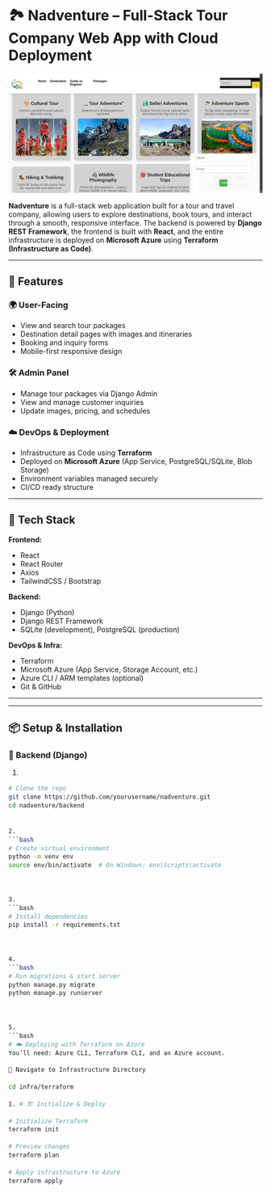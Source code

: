 # 🏞️ Nadventure – Full-Stack Tour Company Web App with Cloud Deployment


![Homepage](./screenshot/tour.jpeg)



**Nadventure** is a full-stack web application built for a tour and travel company, allowing users to explore destinations, book tours, and interact through a smooth, responsive interface. The backend is powered by **Django REST Framework**, the frontend is built with **React**, and the entire infrastructure is deployed on **Microsoft Azure** using **Terraform (Infrastructure as Code)**.

---

## 🚀 Features

### 🌍 User-Facing
- View and search tour packages
- Destination detail pages with images and itineraries
- Booking and inquiry forms
- Mobile-first responsive design

### 🛠️ Admin Panel
- Manage tour packages via Django Admin
- View and manage customer inquiries
- Update images, pricing, and schedules

### ☁️ DevOps & Deployment
- Infrastructure as Code using **Terraform**
- Deployed on **Microsoft Azure** (App Service, PostgreSQL/SQLite, Blob Storage)
- Environment variables managed securely
- CI/CD ready structure

---

## 🧰 Tech Stack

**Frontend:**
- React
- React Router
- Axios
- TailwindCSS / Bootstrap

**Backend:**
- Django (Python)
- Django REST Framework
- SQLite (development), PostgreSQL (production)

**DevOps & Infra:**
- Terraform
- Microsoft Azure (App Service, Storage Account, etc.)
- Azure CLI / ARM templates (optional)
- Git & GitHub

---

---

## 📦 Setup & Installation

### 🔧 Backend (Django)

1. 
  ```bash
# Clone the repo
git clone https://github.com/yourusername/nadventure.git
cd nadventure/backend


2. 
  ```bash
# Create virtual environment
python -m venv env
source env/bin/activate  # On Windows: env\Scripts\activate



3. 
  ```bash
# Install dependencies
pip install -r requirements.txt



4. 
  ```bash
# Run migrations & start server
python manage.py migrate
python manage.py runserver



5. 
  ```bash
# ☁️ Deploying with Terraform on Azure
You’ll need: Azure CLI, Terraform CLI, and an Azure account.

📂 Navigate to Infrastructure Directory

cd infra/terraform

1. # 🏗️ Initialize & Deploy

# Initialize Terraform
terraform init

# Preview changes
terraform plan

# Apply infrastructure to Azure
terraform apply



